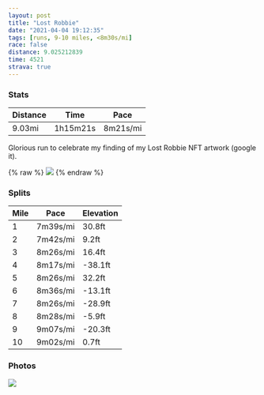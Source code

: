 ```yaml
---
layout: post
title: "Lost Robbie"
date: "2021-04-04 19:12:35"
tags: [runs, 9-10 miles, <8m30s/mi]
race: false
distance: 9.025212839
time: 4521
strava: true
---
```


### Stats

| Distance | Time | Pace |
|----------|------|------|
|9.03mi|1h15m21s|8m21s/mi|

Glorious run to celebrate my finding of my Lost Robbie NFT artwork (google it). 

{% raw %}
<img src='https://maps.googleapis.com/maps/api/staticmap?maptype=roadmap&path=enc:icwwFtisbMv@m@x@cBDYC]j@]Ly@LUf@[HWx@C?IPOCQJKvAEr@]LFE]k@k@wCsASSNGESmB}AGIDOo@g@qA_Bk@g@g@S{AsAu@oAv@L}FaDOKBGeAk@g@g@FCmBsAqBs@mA}@AOuB}@BIAOMGW_@gEyAOSN?eAk@BI_Ao@wDcBcBuAkCkAEM_BaAIWk@Y[[BGsCkAcGqDo@g@Yy@Bk@[yBUa@Mk@@a@\}ATk@XeDIiBJo@T]p@mBRoAFyAEo@Qa@w@w@_DcAiEuC?Iy@qAe@oA@oAZuBZ}@b@c@DSCmAQk@_BcCkEoCmBeEkAyAoDkAu@DmBz@y@Jo@I{AiAsAuAiAsCi@w@m@GmAFs@O{Am@iCi@kCyAeAaAoAiBaBaBcEeB{BiBaAuBs@mDd@gDB_ALa@Yy@Ye@k@_@W]mCwAmKmHiDkB]c@kAw@cCqAoDDwA]_AG_ALu@`A]Pg@BqAUwBkAcCkBaF_GeAU_BHqAGoEy@aAu@}A}D_@]e@GQFSXIj@B|@Rj@vAdCFVAn@Qh@WTeAReAWiCeC_Au@mAm@mA[o@JaAfAe@t@}@lCOtAUdAQ`@@ZGNH\UbCDn@p@r@n@^VBxAo@Ha@VqCZg@b@]x@K`A?fCi@hAXt@n@d@v@rBnGp@r@xBnAd@z@fAxDl@fB\f@fAfAfGzCpA`Ar@dAh@|AfApAhAPhCUdAj@j@r@bBbGp@zArAjBpAfArAn@l@NhBOvDkAfAAfA`@dBlAnBpBd@n@x@pBf@r@bA`@jAS~BBtAv@j@|@?LnElGvDjDd@x@dB`Ej@x@`@XlAf@d@BxCc@~CBnA^p@h@b@p@XbCNj@|@|@zAfAnCnA|Bn@`Bz@dAz@lArB|AvBpBdDdCjBrBt@`@|@?TCHJ^Jp@ZHt@Av@r@Pb@f@?tBXdBv@XK\JfBhA_@]b@KPJBQLGT@s@g@CBJJdAh@`G~A@Pj@d@lBz@pB~AvBz@pBxAHP\I@Y?Pv@b@FRd@f@Ch@jAxASh@?XJf@JtCa@h@]zAa@v@Ab@U^YdBY~@Iz@m@zAUx@Ab@pBfBzIpExA|AtBxAnB~@l@h@x@`@pAf@t@z@AP|@h@nAxAJEn@ZU@YlBIbBD~@Hl@&key=AIzaSyC1MId7bFpkLXNAaYhBSTb8jLyiSqzbDtM&size=800x800&markers=color:yellow|label:S|40.75589,-73.99595&markers=color:green|label:F|40.75569,-73.99635999999984'>
{% endraw %}

### Splits

| Mile | Pace | Elevation |
|------|------|-----------|
|1|7m39s/mi|30.8ft|
|2|7m42s/mi|9.2ft|
|3|8m26s/mi|16.4ft|
|4|8m17s/mi|-38.1ft|
|5|8m26s/mi|32.2ft|
|6|8m36s/mi|-13.1ft|
|7|8m26s/mi|-28.9ft|
|8|8m28s/mi|-5.9ft|
|9|9m07s/mi|-20.3ft|
|10|9m02s/mi|0.7ft|

### Photos
<img src='https://dgtzuqphqg23d.cloudfront.net/lVURHPC0djnT5nrsbmLW0rsEPQBtwZJDLdxMgrGhV-s-768x554.jpg'>
